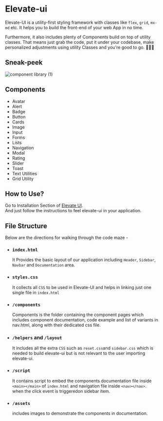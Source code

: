 # Elevate-ui

Elevate-UI is a utility-first styling framework with classes like `flex`, `grid`, `mx-md` etc. It helps you to build the front-end of your web App in no time.

Furthermore, it also includes plenty of Components build on top of utility classes. That means just grab the code, put it under your codebase, make personalized adjustments using utility Classes and you're good to go. 🚀🚀🚀

## Sneak-peek

![component library (1)](https://user-images.githubusercontent.com/66322728/154056519-a543de99-57cf-4b43-baa2-7295313bca62.gif)

## Components

- Avatar
- Alert
- Badge
- Button
- Cards
- Image
- Input
- Forms
- Lists
- Navigation
- Modal
- Rating
- Slider
- Toast
- Text Utilities
- Grid Utility

## How to Use?

Go to Installation Section of [Elevate UI](https://elevate-ui.vercel.app). <br/>
And just follow the instructions to feel elevate-ui in your application.

## File Structure

Below are the directions for walking through the code maze -

- ### `index.html`

  It Provides the basic layout of our application including `Header`, `Sidebar`, `Navbar` and `Documentation` area.

- ### `styles.css`
  It collects all `CSS` to be used in Elevate-UI and helps in linking just one single file in `index.html`
- ### `/components`
  Components is the folder containing the component pages which includes component documentation, code example and list of variants in nav.html, along with their dedicated css file.
- ### `/helpers` and `/layout`
  It includes all the extra `CSS` such as `reset.css`and `sidebar.css` which is needed to build elevate-ui but is not relevant to the user importing elevate-ui.
- ### `/script`
  It contains script to embed the components documentation file inside `<main></main>` of `index.html` and navigation file inside `<nav></nav>`. when the click event is triggeredon sidebar item.
- ### `/assets`
  includes images to demonstrate the components in documentation.
